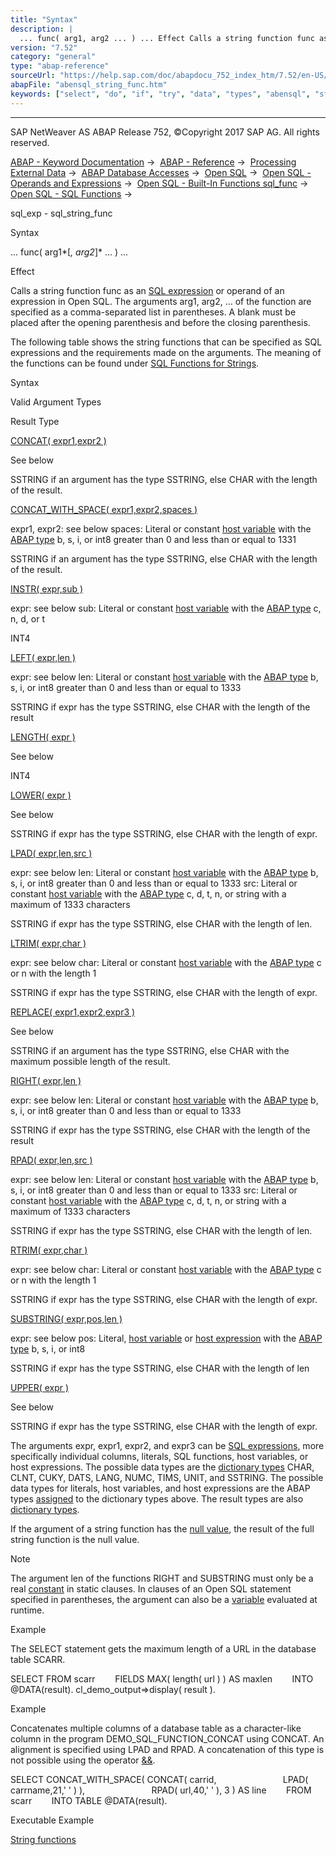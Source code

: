 ```yaml
---
title: "Syntax"
description: |
  ... func( arg1, arg2 ... ) ... Effect Calls a string function func as an SQL expression(https://help.sap.com/doc/abapdocu_752_index_htm/7.52/en-US/abapsql_expr.htm) or operand of an expression in Open SQL. The arguments arg1, arg2, ... of the function are specified as a comma-separated lis
version: "7.52"
category: "general"
type: "abap-reference"
sourceUrl: "https://help.sap.com/doc/abapdocu_752_index_htm/7.52/en-US/abensql_string_func.htm"
abapFile: "abensql_string_func.htm"
keywords: ["select", "do", "if", "try", "data", "types", "abensql", "string", "func"]
---
```


* * *

SAP NetWeaver AS ABAP Release 752, ©Copyright 2017 SAP AG. All rights reserved.

[ABAP - Keyword Documentation](https://help.sap.com/doc/abapdocu_752_index_htm/7.52/en-US/abenabap.htm) →  [ABAP - Reference](https://help.sap.com/doc/abapdocu_752_index_htm/7.52/en-US/abenabap_reference.htm) →  [Processing External Data](https://help.sap.com/doc/abapdocu_752_index_htm/7.52/en-US/abenabap_language_external_data.htm) →  [ABAP Database Accesses](https://help.sap.com/doc/abapdocu_752_index_htm/7.52/en-US/abenabap_sql.htm) →  [Open SQL](https://help.sap.com/doc/abapdocu_752_index_htm/7.52/en-US/abenopensql.htm) →  [Open SQL - Operands and Expressions](https://help.sap.com/doc/abapdocu_752_index_htm/7.52/en-US/abenopen_sql_operands.htm) →  [Open SQL - Built-In Functions sql\_func](https://help.sap.com/doc/abapdocu_752_index_htm/7.52/en-US/abenopen_sql_builtin_functions.htm) →  [Open SQL - SQL Functions](https://help.sap.com/doc/abapdocu_752_index_htm/7.52/en-US/abenopen_sql_functions.htm) → 

sql\_exp - sql\_string\_func

Syntax

... func( arg1*\[*, arg2*\]* ... ) ...

Effect

Calls a string function func as an [SQL expression](https://help.sap.com/doc/abapdocu_752_index_htm/7.52/en-US/abapsql_expr.htm) or operand of an expression in Open SQL. The arguments arg1, arg2, ... of the function are specified as a comma-separated list in parentheses. A blank must be placed after the opening parenthesis and before the closing parenthesis.

The following table shows the string functions that can be specified as SQL expressions and the requirements made on the arguments. The meaning of the functions can be found under [SQL Functions for Strings](https://help.sap.com/doc/abapdocu_752_index_htm/7.52/en-US/abensql_functions_string.htm).

Syntax

Valid Argument Types

Result Type

[CONCAT( expr1,expr2 )](https://help.sap.com/doc/abapdocu_752_index_htm/7.52/en-US/abensql_functions_string.htm)

See below

SSTRING if an argument has the type SSTRING, else CHAR with the length of the result.

[CONCAT\_WITH\_SPACE( expr1,expr2,spaces )](https://help.sap.com/doc/abapdocu_752_index_htm/7.52/en-US/abensql_functions_string.htm)

expr1, expr2: see below
spaces: Literal or constant [host variable](https://help.sap.com/doc/abapdocu_752_index_htm/7.52/en-US/abenopen_sql_host_variables.htm) with the [ABAP type](https://help.sap.com/doc/abapdocu_752_index_htm/7.52/en-US/abenbuilt_in_types_complete.htm) b, s, i, or int8 greater than 0 and less than or equal to 1331

SSTRING if an argument has the type SSTRING, else CHAR with the length of the result.

[INSTR( expr,sub )](https://help.sap.com/doc/abapdocu_752_index_htm/7.52/en-US/abensql_functions_string.htm)

expr: see below
sub: Literal or constant [host variable](https://help.sap.com/doc/abapdocu_752_index_htm/7.52/en-US/abenopen_sql_host_variables.htm) with the [ABAP type](https://help.sap.com/doc/abapdocu_752_index_htm/7.52/en-US/abenbuilt_in_types_complete.htm) c, n, d, or t

INT4

[LEFT( expr,len )](https://help.sap.com/doc/abapdocu_752_index_htm/7.52/en-US/abensql_functions_string.htm)

expr: see below
len: Literal or constant [host variable](https://help.sap.com/doc/abapdocu_752_index_htm/7.52/en-US/abenopen_sql_host_variables.htm) with the [ABAP type](https://help.sap.com/doc/abapdocu_752_index_htm/7.52/en-US/abenbuilt_in_types_complete.htm) b, s, i, or int8 greater than 0 and less than or equal to 1333

SSTRING if expr has the type SSTRING, else CHAR with the length of the result

[LENGTH( expr )](https://help.sap.com/doc/abapdocu_752_index_htm/7.52/en-US/abensql_functions_string.htm)

See below

INT4

[LOWER( expr )](https://help.sap.com/doc/abapdocu_752_index_htm/7.52/en-US/abensql_functions_string.htm)

See below

SSTRING if expr has the type SSTRING, else CHAR with the length of expr.

[LPAD( expr,len,src )](https://help.sap.com/doc/abapdocu_752_index_htm/7.52/en-US/abensql_functions_string.htm)

expr: see below
len: Literal or constant [host variable](https://help.sap.com/doc/abapdocu_752_index_htm/7.52/en-US/abenopen_sql_host_variables.htm) with the [ABAP type](https://help.sap.com/doc/abapdocu_752_index_htm/7.52/en-US/abenbuilt_in_types_complete.htm) b, s, i, or int8 greater than 0 and less than or equal to 1333
src: Literal or constant [host variable](https://help.sap.com/doc/abapdocu_752_index_htm/7.52/en-US/abenopen_sql_host_variables.htm) with the [ABAP type](https://help.sap.com/doc/abapdocu_752_index_htm/7.52/en-US/abenbuilt_in_types_complete.htm) c, d, t, n, or string with a maximum of 1333 characters

SSTRING if expr has the type SSTRING, else CHAR with the length of len.

[LTRIM( expr,char )](https://help.sap.com/doc/abapdocu_752_index_htm/7.52/en-US/abensql_functions_string.htm)

expr: see below
char: Literal or constant [host variable](https://help.sap.com/doc/abapdocu_752_index_htm/7.52/en-US/abenopen_sql_host_variables.htm) with the [ABAP type](https://help.sap.com/doc/abapdocu_752_index_htm/7.52/en-US/abenbuilt_in_types_complete.htm) c or n with the length 1

SSTRING if expr has the type SSTRING, else CHAR with the length of expr.

[REPLACE( expr1,expr2,expr3 )](https://help.sap.com/doc/abapdocu_752_index_htm/7.52/en-US/abensql_functions_string.htm)

See below

SSTRING if an argument has the type SSTRING, else CHAR with the maximum possible length of the result.

[RIGHT( expr,len )](https://help.sap.com/doc/abapdocu_752_index_htm/7.52/en-US/abensql_functions_string.htm)

expr: see below
len: Literal or constant [host variable](https://help.sap.com/doc/abapdocu_752_index_htm/7.52/en-US/abenopen_sql_host_variables.htm) with the [ABAP type](https://help.sap.com/doc/abapdocu_752_index_htm/7.52/en-US/abenbuilt_in_types_complete.htm) b, s, i, or int8 greater than 0 and less than or equal to 1333

SSTRING if expr has the type SSTRING, else CHAR with the length of the result

[RPAD( expr,len,src )](https://help.sap.com/doc/abapdocu_752_index_htm/7.52/en-US/abensql_functions_string.htm)

expr: see below
len: Literal or constant [host variable](https://help.sap.com/doc/abapdocu_752_index_htm/7.52/en-US/abenopen_sql_host_variables.htm) with the [ABAP type](https://help.sap.com/doc/abapdocu_752_index_htm/7.52/en-US/abenbuilt_in_types_complete.htm) b, s, i, or int8 greater than 0 and less than or equal to 1333
src: Literal or constant [host variable](https://help.sap.com/doc/abapdocu_752_index_htm/7.52/en-US/abenopen_sql_host_variables.htm) with the [ABAP type](https://help.sap.com/doc/abapdocu_752_index_htm/7.52/en-US/abenbuilt_in_types_complete.htm) c, d, t, n, or string with a maximum of 1333 characters

SSTRING if expr has the type SSTRING, else CHAR with the length of len.

[RTRIM( expr,char )](https://help.sap.com/doc/abapdocu_752_index_htm/7.52/en-US/abensql_functions_string.htm)

expr: see below
char: Literal or constant [host variable](https://help.sap.com/doc/abapdocu_752_index_htm/7.52/en-US/abenopen_sql_host_variables.htm) with the [ABAP type](https://help.sap.com/doc/abapdocu_752_index_htm/7.52/en-US/abenbuilt_in_types_complete.htm) c or n with the length 1

SSTRING if expr has the type SSTRING, else CHAR with the length of expr.

[SUBSTRING( expr,pos,len )](https://help.sap.com/doc/abapdocu_752_index_htm/7.52/en-US/abensql_functions_string.htm)

expr: see below
pos: Literal, [host variable](https://help.sap.com/doc/abapdocu_752_index_htm/7.52/en-US/abenopen_sql_host_variables.htm) or [host expression](https://help.sap.com/doc/abapdocu_752_index_htm/7.52/en-US/abenopen_sql_host_expressions.htm) with the [ABAP type](https://help.sap.com/doc/abapdocu_752_index_htm/7.52/en-US/abenbuilt_in_types_complete.htm) b, s, i, or int8

SSTRING if expr has the type SSTRING, else CHAR with the length of len

[UPPER( expr )](https://help.sap.com/doc/abapdocu_752_index_htm/7.52/en-US/abensql_functions_string.htm)

See below

SSTRING if expr has the type SSTRING, else CHAR with the length of expr.

The arguments expr, expr1, expr2, and expr3 can be [SQL expressions](https://help.sap.com/doc/abapdocu_752_index_htm/7.52/en-US/abapsql_expr.htm), more specifically individual columns, literals, SQL functions, host variables, or host expressions. The possible data types are the [dictionary types](https://help.sap.com/doc/abapdocu_752_index_htm/7.52/en-US/abenddic_builtin_types.htm) CHAR, CLNT, CUKY, DATS, LANG, NUMC, TIMS, UNIT, and SSTRING. The possible data types for literals, host variables, and host expressions are the ABAP types [assigned](https://help.sap.com/doc/abapdocu_752_index_htm/7.52/en-US/abenddic_builtin_types.htm) to the dictionary types above. The result types are also [dictionary types](https://help.sap.com/doc/abapdocu_752_index_htm/7.52/en-US/abenddic_builtin_types.htm).

If the argument of a string function has the [null value](https://help.sap.com/doc/abapdocu_752_index_htm/7.52/en-US/abennull_value_glosry.htm "Glossary Entry"), the result of the full string function is the null value.

Note

The argument len of the functions RIGHT and SUBSTRING must only be a real [constant](https://help.sap.com/doc/abapdocu_752_index_htm/7.52/en-US/abenconstant_glosry.htm "Glossary Entry") in static clauses. In clauses of an Open SQL statement specified in parentheses, the argument can also be a [variable](https://help.sap.com/doc/abapdocu_752_index_htm/7.52/en-US/abenvariable_glosry.htm "Glossary Entry") evaluated at runtime.

Example

The SELECT statement gets the maximum length of a URL in the database table SCARR.

SELECT FROM scarr
       FIELDS MAX( length( url ) ) AS maxlen
       INTO @DATA(result).
cl\_demo\_output=>display( result ).

Example

Concatenates multiple columns of a database table as a character-like column in the program DEMO\_SQL\_FUNCTION\_CONCAT using CONCAT. An alignment is specified using LPAD and RPAD. A concatenation of this type is not possible using the operator [&&](https://help.sap.com/doc/abapdocu_752_index_htm/7.52/en-US/abensql_string.htm).

SELECT CONCAT\_WITH\_SPACE( CONCAT( carrid,
                          LPAD( carrname,21,' ' ) ),
                          RPAD( url,40,' ' ), 3 ) AS line
       FROM scarr
       INTO TABLE @DATA(result).

Executable Example

[String functions](https://help.sap.com/doc/abapdocu_752_index_htm/7.52/en-US/abensql_string_func_abexa.htm)